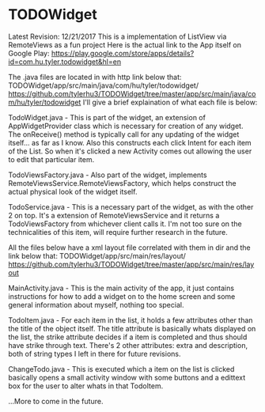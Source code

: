 # TODOWidget
 Latest Revision: 12/21/2017
 This is a implementation of ListView via RemoteViews as a fun project
 Here is the actual link to the App itself on Google Play: 
https://play.google.com/store/apps/details?id=com.hu.tyler.todowidget&hl=en

The .java files are located in with http link below that: 
TODOWidget/app/src/main/java/com/hu/tyler/todowidget/   
https://github.com/tylerhu3/TODOWidget/tree/master/app/src/main/java/com/hu/tyler/todowidget
I'll give a brief explaination of what each file is below:



TodoWidget.java - This is part of the widget, an extension of AppWidgetProvider class which is necessary for creation of any widget.
The onReceive() method is typically call for any updating of the widget itself... as far as I know. Also this constructs each click Intent for each item of the List. So when it's clicked a new Activity comes out allowing the user to edit that particular item.

TodoViewsFactory.java - Also part of the widget, implements RemoteViewsService.RemoteViewsFactory, which helps construct the actual physical look of the widget itself.

TodoService.java - This is a necessary part of the widget, as with the other 2 on top. It's a extension of RemoteViewsService and it returns a TodoViewsFactory from whichever client calls it. I'm not too sure on the technicalities of this item, will require further research in
the future.

All the files below have a xml layout file correlated with them in dir and the link below that: 
TODOWidget/app/src/main/res/layout/
https://github.com/tylerhu3/TODOWidget/tree/master/app/src/main/res/layout

MainActivity.java - This is the main activity of the app, it just contains instructions for how to add a widget on to the home screen
and some general information about myself, nothing too special.

TodoItem.java - For each item in the list, it holds a few attributes other than the title of the object itself. The title attribute is basically whats displayed on the list, the strike attribute decides if a item is completed and thus should have strike through text. There's 2 other attributes: extra and description, both of string types I left in there for future revisions. 

ChangeTodo.java - This is executed which a item on the list is clicked basically opens a small activity window with some buttons and a edittext box for the user to alter whats in that TodoItem.

...More to come in the future.
